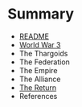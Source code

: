 # Summary

* [README](README.md)
* [World War 3](earth.md)
* The Thargoids
* The Federation
* The Empire
* The Alliance
* [The Return](the-thargoids.md)
* References

